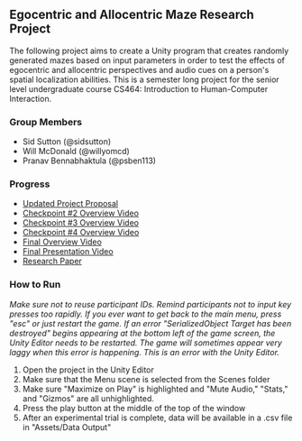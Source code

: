 ## Egocentric and Allocentric Maze Research Project

The following project aims to create a Unity program that creates randomly generated mazes based on input parameters in order to test the effects of egocentric and allocentric perspectives and audio cues on a person's spatial localization abilities. This is a semester long project for the senior level undergraduate course CS464: Introduction to Human-Computer Interaction.

### Group Members

- Sid Sutton (@sidsutton)
- Will McDonald (@willyomcd)
- Pranav Bennabhaktula (@psben113)

### Progress

- [Updated Project Proposal](https://docs.google.com/document/d/1TsocKVridbSfAbfKtnouH__ijXrVK2Vo9TyZ15d5EGU/edit?usp=sharing)
- [Checkpoint #2 Overview Video](https://youtu.be/YxyDx8iy3jk)
- [Checkpoint #3 Overview Video](https://www.youtube.com/watch?v=xh_AnP34UmA&feature=youtu.be)
- [Checkpoint #4 Overview Video](https://www.youtube.com/watch?v=OxIcumU--44&feature=youtu.be)
- [Final Overview Video](https://youtu.be/N99bJfQnk4I)
- [Final Presentation Video](https://www.youtube.com/watch?v=ewfZLvx2sCI)
- [Research Paper](https://www.overleaf.com/read/vgvvfjdncjxq)

### How to Run
*Make sure not to reuse participant IDs. Remind participants not to input key presses too rapidly. If you ever want to get back to the main menu, press "esc" or just restart the game.*
*If an error "SerializedObject Target has been destroyed" begins appearing at the bottom left of the game screen, the Unity Editor needs to be restarted. The game will sometimes appear very laggy when this error is happening. This is an error with the Unity Editor.*

1. Open the project in the Unity Editor
2. Make sure that the Menu scene is selected from the Scenes folder
3. Make sure "Maximize on Play" is highlighted and "Mute Audio," "Stats," and "Gizmos" are all unhighlighted.
4. Press the play button at the middle of the top of the window
5. After an experimental trial is complete, data will be available in a .csv file in "Assets/Data Output"


